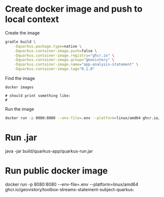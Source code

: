# Create docker image and push to local context 

Create the image
```bash
gradle build \
    -Dquarkus.package.type=native \
    -Dquarkus.container-image.push=false \
    -Dquarkus.container-image.registry="ghcr.io" \
    -Dquarkus.container-image.group="geovistory" \
    -Dquarkus.container-image.name="app-analysis-statement" \
    -Dquarkus.container-image.tag="0.1.0"
```

Find the image
```
docker images

# should print something like:
# 
```

Run the image

```bash
docker run -p 8080:8080 --env-file=.env --platform=linux/amd64 ghcr.io/geovistory/toolbox-streams-analysis-statement:<VERSION> 
```
# Run .jar
java -jar build/quarkus-app/quarkus-run.jar

# Run public docker image

docker run -p 8080:8080 --env-file=.env --platform=linux/amd64 ghcr.io/geovistory/toolbox-streams-statement-subject-quarkus:<VERSION> 